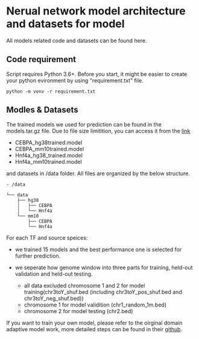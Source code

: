 # Nerual network model architecture and datasets for model

All models related code and datasets can be found here.

## Code requirement
Script requires Python 3.6+. Before you start, it might be easier to create your python evironment by using "requirement.txt" file.

```
python -m venv -r requirement.txt
```

## Modles & Datasets

The trained models we used for prediction can be found in the models.tar.gz file. Due to file size limitition, you can access it from the [link](https://drive.google.com/file/d/1h3egck0zs-d7TsbJpkNQUrtMWGiI33HO/view?usp=sharing) 

- CEBPA_hg38trained.model
- CEBPA_mm10trained.model
- Hnf4a_hg38_trained.model
- Hnf4a_mm10trained.model

and datasets in /data folder. All files are organized by the below structure.

```
- /data	

└── data
    ├── hg38
    │   ├── CEBPA
    │   └── Hnf4a
    └── mm10
        ├── CEBPA
        └── Hnf4a
```

For each TF and source speices:

- we trained 15 models and the best performance one is selected for further prediction.

- we seperate how genome window into three parts for training, held-out validation and held-out testing.
  - all data excluded chromosome 1 and 2 for model training(chr3toY_shuf.bed (including chr3toY_pos_shuf.bed and chr3toY_neg_shuf.bed))
  - chromosome 1 for model validition (chr1_random_1m.bed)
  - chromosome 2 for model testing (chr2.bed)
  
 
If you want to train your own model, please refer to the oirginal domain adaptive model work, more detailed steps can be found in their [github](https://github.com/seqcode/cross-species-domain-adaptation).


